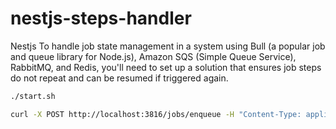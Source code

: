 # nestjs-steps-handler
Nestjs To handle job state management in a system using Bull (a popular job and queue library for Node.js), Amazon SQS (Simple Queue Service), RabbitMQ, and Redis, you'll need to set up a solution that ensures job steps do not repeat and can be resumed if triggered again.


```sh
./start.sh
```

```sh
curl -X POST http://localhost:3816/jobs/enqueue -H "Content-Type: application/json" -d '{"id": "value", "data": {}}'
```